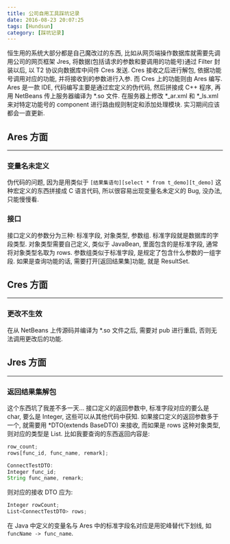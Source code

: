 ```yaml
---
title: 公司自用工具踩坑记录
date: 2016-08-23 20:07:25
tags: [Hundsun]
category: [踩坑记录]
---
```

恒生用的系统大部分都是自己魔改过的东西, 比如从网页端操作数据库就需要先调用公司的网页框架 Jres, 将数据(包括请求的参数和要调用的功能号)通过 Filter 封装以后, 以 T2 协议向数据库中间件 Cres 发送. Cres 接收之后进行解包, 依据功能号调用对应的功能, 并将接收到的参数进行入参. 而 Cres 上的功能则由 Ares 编写. Ares 是一款 IDE, 代码编写主要是通过宏定义的伪代码, 然后拼接成 C++ 程序, 再用 NetBeans 传上服务器编译为 \*.so 文件. 在服务器上修改 \*_ar.xml 和 \*_ls.xml 来对特定功能号的 component 进行路由规则制定和添加处理模块. 实习期间应该都会一直更新.
<!--more-->
## Ares 方面
---
### 变量名未定义
伪代码的问题, 因为是用类似于 `[结果集语句][select * from t_demo][t_demo]` 这种宏定义的东西拼接成 C 语言代码, 所以很容易出现变量名未定义的 Bug, 没办法, 只能慢慢看.
### 接口
接口定义的参数分为三种: 标准字段, 对象类型, 参数组. 标准字段就是数据库的字段类型. 对象类型需要自己定义, 类似于 JavaBean, 里面包含的是标准字段, 通常将对象类型名取为 rows. 参数组类似于标准字段, 是规定了包含什么参数的一组字段. 如果是查询功能的话, 需要打开[返回结果集]功能, 就是 ResultSet. 

## Cres 方面
---
### 更改不生效
在从 NetBeans 上传源码并编译为 \*.so 文件之后, 需要对 pub 进行重启, 否则无法调用更改后的功能.

## Jres 方面
---
### 返回结果集解包
这个东西坑了我差不多一天... 接口定义的返回参数中, 标准字段对应的要么是 char, 要么是 Integer, 这些可以从其他代码中获知. 如果接口定义的返回参数多于一个, 就需要用 *DTO(extends BaseDTO) 来接收, 而如果是 rows 这种对象类型, 则对应的类型是 List<RowstypeDTO>. 比如我要查询的东西返回内容是:
```js
row_count;
rows[func_id, func_name, remark];

ConnectTestDTO:
Integer func_id;
String func_name, remark;
```
则对应的接收 DTO 应为:
```js
Integer rowCount;
List<ConnectTestDTO> rows;
```
在 Java 中定义的变量名与 Ares 中的标准字段名对应是用驼峰替代下划线, 如 `funcName -> func_name`.